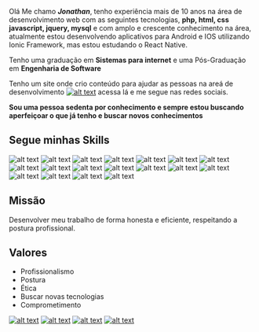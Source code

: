 Olá Me chamo ***Jonathan***, tenho experiência mais de 10 anos na área de desenvolvimento web com as seguintes tecnologias, **php, html, css javascript, jquery, mysql** e com amplo e crescente conhecimento na área, atualmente estou desenvolvendo aplicativos para Android e IOS utilizando Ionic Framework, mas estou estudando o React Native.

Tenho uma graduação em **Sistemas para internet** e uma Pós-Graduação em **Engenharia de Software**

Tenho um site onde crio conteúdo para ajudar as pessoas na areá de desenvolvimento [![alt text](https://img.shields.io/badge/%F0%9F%8C%90%20Jonathan%20Moreira-5bc0de)](https://jonathanmoreira.com.br/) acessa lá e me segue nas redes sociais.

**Sou uma pessoa sedenta por conhecimento e sempre estou buscando aperfeiçoar o que já tenho e buscar novos conhecimentos**

## Segue minhas Skills 

![alt text](https://img.shields.io/badge/-HTML-orange)
![alt text](https://img.shields.io/badge/-CSS-blue)
![alt text](https://img.shields.io/badge/-Javascript-yellow)
![alt text](https://img.shields.io/badge/Bootstrap%20-563d7c)
![alt text](https://img.shields.io/badge/-Jquery-blue)
![alt text](https://img.shields.io/badge/-PHP-777bb3)
![alt text](https://img.shields.io/badge/MY%20SQL-777bb3)
![alt text](http://img.shields.io/badge/SQL%20SERVER-dc2823)
![alt text](https://img.shields.io/badge/Photoshop-001d35)
![alt text](https://img.shields.io/badge/Codeigniter-e74122)
![alt text](https://img.shields.io/badge/ScriptCase-537cbc)
![alt text](https://img.shields.io/badge/Ionic%20Framework-4586f8)
![alt text](https://img.shields.io/badge/AJAX-4586f8)
![alt text](https://img.shields.io/badge/Angular-be002e)
![alt text](https://img.shields.io/badge/Visual%20Studio%20Code-259ee2)
![alt text](https://img.shields.io/badge/Windows-8fc556)
![alt text](https://img.shields.io/badge/Linux-000000)
![alt text](https://img.shields.io/badge/Mac%20OS-b23590)

## Missão
Desenvolver meu trabalho de forma honesta e eficiente, respeitando a postura profissional.

## Valores
- Profissionalismo
- Postura
- Ética
- Buscar novas tecnologias
- Comprometimento

[![alt text](https://img.shields.io/badge/%F0%9F%8C%90%20Jonathan%20Moreira-5bc0de)](https://jonathanmoreira.com.br/)
[![alt text](https://img.shields.io/badge/Facebook-3d5a99?logo=facebook)](https://www.facebook.com/JMComunicacaoESolucoesWeb)
[![alt text](https://img.shields.io/badge/Instagram-f78539?logo=instagram)](https://www.instagram.com/jonathanmoreira.com.br/)
[![alt text](https://img.shields.io/badge/Youtube-c00?logo=youtube)](https://www.youtube.com/CursosOnlineJM)

<!--
**brambati/brambati** is a ✨ _special_ ✨ repository because its `README.md` (this file) appears on your GitHub profile.

Here are some ideas to get you started:

- 🔭 I’m currently working on ...
- 🌱 I’m currently learning ...
- 👯 I’m looking to collaborate on ...
- 🤔 I’m looking for help with ...
- 💬 Ask me about ...
- 📫 How to reach me: ...
- 😄 Pronouns: ...
- ⚡ Fun fact: ...
-->
